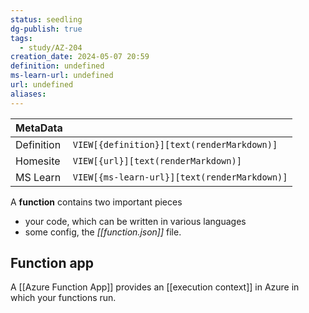 ```yaml
---
status: seedling
dg-publish: true
tags:
  - study/AZ-204
creation_date: 2024-05-07 20:59
definition: undefined
ms-learn-url: undefined
url: undefined
aliases:
---
```


| MetaData   |                                              |
| ---------- | -------------------------------------------- |
| Definition | `VIEW[{definition}][text(renderMarkdown)]`   |
| Homesite   | `VIEW[{url}][text(renderMarkdown)]`          |
| MS Learn   | `VIEW[{ms-learn-url}][text(renderMarkdown)]` |

A **function** contains two important pieces 
- your code, which can be written in various languages
- some config, the _[[function.json]]_ file.

## Function app

A [[Azure Function App]] provides an [[execution context]] in Azure in which your functions run.